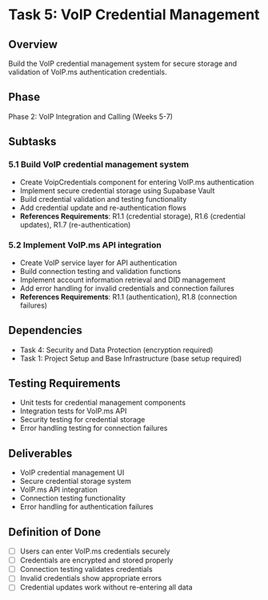 # Task 5: VoIP Credential Management

## Overview

Build the VoIP credential management system for secure storage and validation of VoIP.ms authentication credentials.

## Phase

Phase 2: VoIP Integration and Calling (Weeks 5-7)

## Subtasks

### 5.1 Build VoIP credential management system

- Create VoipCredentials component for entering VoIP.ms authentication
- Implement secure credential storage using Supabase Vault
- Build credential validation and testing functionality
- Add credential update and re-authentication flows
- **References Requirements**: R1.1 (credential storage), R1.6 (credential updates), R1.7 (re-authentication)

### 5.2 Implement VoIP.ms API integration

- Create VoIP service layer for API authentication
- Build connection testing and validation functions
- Implement account information retrieval and DID management
- Add error handling for invalid credentials and connection failures
- **References Requirements**: R1.1 (authentication), R1.8 (connection failures)

## Dependencies

- Task 4: Security and Data Protection (encryption required)
- Task 1: Project Setup and Base Infrastructure (base setup required)

## Testing Requirements

- Unit tests for credential management components
- Integration tests for VoIP.ms API
- Security testing for credential storage
- Error handling testing for connection failures

## Deliverables

- VoIP credential management UI
- Secure credential storage system
- VoIP.ms API integration
- Connection testing functionality
- Error handling for authentication failures

## Definition of Done

- [ ] Users can enter VoIP.ms credentials securely
- [ ] Credentials are encrypted and stored properly
- [ ] Connection testing validates credentials
- [ ] Invalid credentials show appropriate errors
- [ ] Credential updates work without re-entering all data
